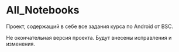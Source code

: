 # All_Notebooks

Проект, содержащий в себе все задания курса по Android от BSC.


Не окончательная версия проекта.
Будут внесены исправления и изменения.
